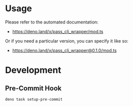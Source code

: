 # Usage

Please refer to the automated documentation:

- https://deno.land/x/pass_cli_wrapper/mod.ts

Or if you need a particular version, you can specify it like so:

- https://deno.land/x/pass_cli_wrapper@0.1.0/mod.ts

# Development

## Pre-Commit Hook

```bash
deno task setup-pre-commit
```
